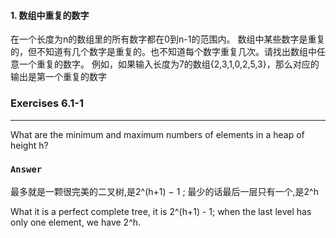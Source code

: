 #### 1.  数组中重复的数字
 在一个长度为n的数组里的所有数字都在0到n-1的范围内。 数组中某些数字是重复的，但不知道有几个数字是重复的。也不知道每个数字重复几次。请找出数组中任意一个重复的数字。 例如，如果输入长度为7的数组{2,3,1,0,2,5,3}，那么对应的输出是第一个重复的数字

### Exercises 6.1-1
***
What are the minimum and maximum numbers of elements in a heap of height h?

### `Answer`
最多就是一颗很完美的二叉树,是2^(h+1) − 1 ; 最少的话最后一层只有一个,是2^h

What it is a perfect complete tree, it is 2^(h+1) - 1; when the last level has only one element, we have 2^h.

<!--stackedit_data:
eyJoaXN0b3J5IjpbLTk2MzU3NDk5MV19
-->